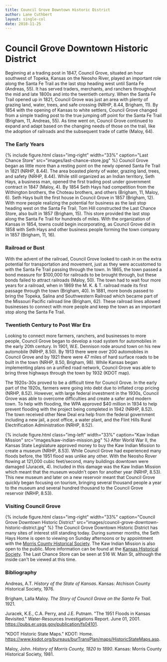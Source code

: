 ```yaml
---
title: Council Grove Downtown Historic District
author: Lane Cuthbert
layout: single-col
date: 2018-11-25
---
```


# Council Grove Downtown Historic District

Beginning at a trading post in 1847, Council Grove, situated an hour southwest of Topeka, Kansas on the Neosho River, played an important role along the Santa Fe Trail as the last stop heading west until Santa Fe (Andreas, 55). It has served traders, merchants, and ranchers throughout the mid and late 1800s and into the twentieth century. When the Santa Fe Trail opened up in 1821, Council Grove was just an area with plenty of grazing land, water, trees, and safe crossing (NRHP, 8.44, Brigham, 11). By 1854 with the opening of Kansas to white settlers, Council Grove changed from a simple trading post to the true jumping off point for the Santa Fe Trail (Brigham, 11, Andreas, 55). As time went on, Council Grove continued to expand and adapt based on the changing needs of those on the trail, like the adoption of railroads and the subsequent trade of cattle (Maloy, 64).

### The Early Years
{% include figure.html
  class="img-right"
  width="33%"
  caption="Last Chance Store"
  src="images/last-chance-store.jpg"
%}
Council Grove began as little more than a resting point on the newly opened Santa Fe Trail in 1821 (NRHP, 8.44). The area boasted plenty of water, grazing land, trees, and safety (NRHP, 8.44). While still organized as an Indian territory, Seth Hays, a business man,  opened the first trading post under government contract in 1847 (Maloy, 4). By 1854 Seth Hays had competition from the Withington brothers, the Choteau brothers, and others (Brigham, 11, Maloy, 6). Seth Hays built the first house in Council Grove in 1857 (Brigham, 12). With more people realizing the potential for business as the last stop heading west on the Santa Fe Trail, Tom Hill constructed the Last Chance Store, also built in 1857 (Brigham, 15). This store provided the last stop along the Santa Fe Trail for hundreds of miles. With the organization of Kansas in 1854, towns could begin incorporating, as Council Grove did in 1858 with Seth Hays and other business people forming the town company in 1857 (Brigham, 11, 16).

### Railroad or Bust
With the advent of the railroad, Council Grove looked to cash in on the extra potential for transportation and movement, just as they were accustomed to with the Santa Fe Trail passing through the town. In 1865, the town passed a bond measure for $100,000 for railroads to be brought through, but these bonds failed to attract railroads (Maloy, 50). The town had to wait four more years for a railroad, when in 1869 the M. K. & T. railroad made its first passage through the town (Brigham, 40). In 1881, more bonds passed to bring the Topeka, Salina and Southwestern Railroad which became part of the Missouri Pacific railroad line (Brigham, 62). These railroad lines allowed businesses to connect with more people and keep the town as an important stop along the Santa Fe Trail.

### Twentieth Century to Post War Era
Looking to connect more farmers, ranchers, and businesses to more people, Council Grove began to develop a road system for automobiles in the early 20th century. In 1901, W.E. Dennison rode around town on his new automobile (NRHP, 8.50). By 1913 there were over 200 automobiles in Council Grove and by 1921 there were 47 miles of hard surface roads to be built in the town (NRHP, 8.50, Brigham, 98). While Kansas began implementing plans on a unified road network, Council Grove was able to bring three highways through the town by 1932 (KDOT map).

The 1920s-30s proved to be a difficult time for Council Grove. In the early part of the 1920s, farmers were going into debt due to inflated crop pricing (NRHP, 8.52). However, with large federal investment in the 1930s, Council Grove was able to overcome difficulties and create a safer and modern town. To help with flooding, the WPA approved $40 million in 1934 to help prevent flooding with the project being completed in 1942 (NRHP, 8.52). The town received other New Deal era help from the federal government including a new jail, a post office, a water plant, and the Flint Hills Rural Electrification Administration (NRHP, 8.52).

{% include figure.html
  class="img-left"
  width="33%"
  caption="Kaw Indian Mission"
  src="images/kaw-indian-mission.jpg"
%}
After World War II, the Kansas State Legislature approved money to buy the Kaw Indian Mission to create a museum (NRHP, 8.53). While Council Grove had experienced many floods before, the 1951 flood was unlike any other. With the Neosho Rover flowing at 121,000 cubic feet/second, many buildings downtown were damaged (Juracek, 4). Included in this damage was the Kaw Indian Mission which meant that the museum wouldn't open for another year (NRHP, 8.53). This new museum and later on a new reservoir meant that Council Grove quickly began focusing on tourism, bringing several thousand people a year to the museum and several hundred thousand to the Council Grove reservoir (NRHP, 8.53).

### Visiting Council Grove
{% include figure.html
  class="img-right"
  width="33%"
  caption="Council Grove Downtown Historic District"
  src="images/council-grove-downtown-historic-district.jpg"
%}
The Council Grove Downtown Historic District has many sites of interest still standing today. During summer months, the Seth Hays Home is open to viewing on Sunday afternoons or by appointment with the [Morris County Historical Society](https://morriscountyhistory.us/our-collections/). The Kaw Indian Mission is also open to the public. More information can be found at the [Kansas Historical Society](https://www.kshs.org/index.php?url=kaw_mission). The Last Chance Store can be seen at 516 W. Main St, although the inside can't be viewed at this time.

### Bibliography
Andreas, A.T. _History of the State of Kansas_. Kansas: Atchison County Historical Society, 1976.

Brigham, Lalla Maloy. _The Story of Council Grove on the Santa Fe Trail_. 1921.

Juracek, K.E., C.A. Perry, and J.E. Putnam. "The 1951 Floods in Kansas Revisited." Water-Resources Investigations Report. June 01, 2001. https://pubs.er.usgs.gov/publication/fs04101.

"KDOT Historic State Maps." KDOT: Home. https://www.ksdot.org/bureaus/burTransPlan/maps/HistoricStateMaps.asp.

Maloy, John. _History of Morris County, 1820 to 1890_. Kansas: Morris County Historical Society, 1981.
